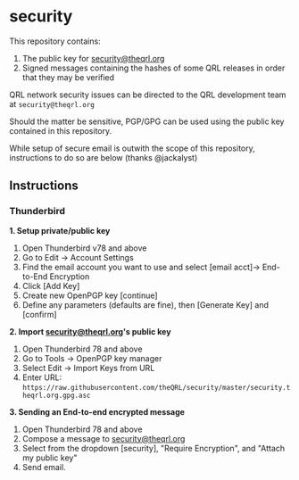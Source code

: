 # security

This repository contains:

1. The public key for security@theqrl.org
2. Signed messages containing the hashes of some QRL releases in order that they may be verified

QRL network security issues can be directed to the QRL development team at ```security@theqrl.org```

Should the matter be sensitive, PGP/GPG can be used using the public key contained in this repository.

While setup of secure email is outwith the scope of this repository, instructions to do so are below (thanks @jackalyst)

## Instructions

### Thunderbird

**1. Setup private/public key**

1. Open Thunderbird v78 and above
2. Go to Edit -> Account Settings
3. Find the email account you want to use and select [email acct]-> End-to-End Encryption
4. Click [Add Key]
5. Create new OpenPGP key [continue]
6. Define any parameters (defaults are fine), then [Generate Key] and [confirm]

**2. Import security@theqrl.org's public key**

1. Open Thunderbird 78 and above
2. Go to Tools -> OpenPGP key manager
3. Select Edit -> Import Keys from URL
4. Enter URL: `https://raw.githubusercontent.com/theQRL/security/master/security.theqrl.org.gpg.asc`

**3. Sending an End-to-end encrypted message**

1. Open Thunderbird 78 and above
2. Compose a message to security@theqrl.org
3. Select from the dropdown [security], "Require Encryption", and "Attach my public key"
4. Send email.
